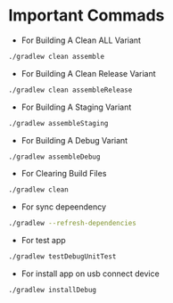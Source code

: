 # Important Commads

- For Building A Clean ALL Variant

```bash
./gradlew clean assemble
```

- For Building A Clean Release Variant

```bash
./gradlew clean assembleRelease
```

- For Building A Staging Variant

```bash
./gradlew assembleStaging
```

- For Building A Debug Variant

```bash
./gradlew assembleDebug
```

- For Clearing Build Files

```bash
./gradlew clean
```

- For sync depeendency

```bash
./gradlew --refresh-dependencies
```

- For test app

```bash
./gradlew testDebugUnitTest
```

- For install app on usb connect device

```bash
./gradlew installDebug
```
